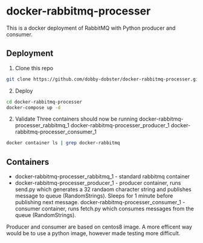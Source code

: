 # docker-rabbitmq-processer

This is a docker deployment of RabbitMQ with Python producer and consumer.

## Deployment

1. Clone this repo
```bash
git clone https://github.com/dobby-dobster/docker-rabbitmq-processer.git
```
2. Deploy
```bash
cd docker-rabbitmq-processer
docker-compose up -d
```
2. Validate
Three containers should now be running
  docker-rabbitmq-processer_rabbitmq_1
  docker-rabbitmq-processer_producer_1
  docker-rabbitmq-processer_consumer_1
```bash
docker container ls | grep docker-rabbitmq
```

## Containers
- docker-rabbitmq-processer_rabbitmq_1 - standard rabbitmq container
- docker-rabbitmq-processer_producer_1 - producer container, runs send.py which generates a 32 randaom character string and publishes message to queue (RandomStrings). Sleeps for 1 minute before publishing next message.
docker-rabbitmq-processer_consumer_1 - consumer container, runs fetch.py which consumes messages from the queue (RandomStrings).

Producer and consumer are based on centos8 image. A more efficent way would be to use a python image, however made testing more difficult.
